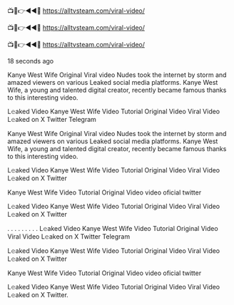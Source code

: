 📺📱👉◄◄🔴  https://alltvsteam.com/viral-video/

📺📱👉◄◄🔴  https://alltvsteam.com/viral-video/

📺📱👉◄◄🔴  https://alltvsteam.com/viral-video/


18 seconds ago

Kanye West Wife Original Viral video Nudes took the internet by storm and amazed viewers on various Leaked social media platforms. Kanye West Wife, a young and talented digital creator, recently became famous thanks to this interesting video.

L𝚎aked Video Kanye West Wife Video Tutorial Original Video Viral Video L𝚎aked on X Twitter Telegram

Kanye West Wife Original Viral video Nudes took the internet by storm and amazed viewers on various Leaked social media platforms. Kanye West Wife, a young and talented digital creator, recently became famous thanks to this interesting video.

L𝚎aked Video Kanye West Wife Video Tutorial Original Video Viral Video L𝚎aked on X Twitter

Kanye West Wife Video Tutorial Original Video video oficial twitter

L𝚎aked Video Kanye West Wife Video Tutorial Original Video Viral Video L𝚎aked on X Twitter

. . . . . . . . . L𝚎aked Video Kanye West Wife Video Tutorial Original Video Viral Video L𝚎aked on X Twitter Telegram

L𝚎aked Video Kanye West Wife Video Tutorial Original Video Viral Video L𝚎aked on X Twitter

Kanye West Wife Video Tutorial Original Video video oficial twitter

L𝚎aked Video Kanye West Wife Video Tutorial Original Video Viral Video L𝚎aked on X Twitter.

